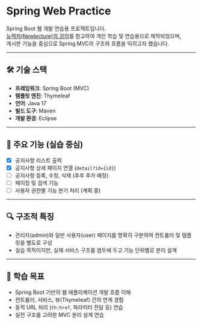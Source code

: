 # Spring Web Practice

Spring Boot 웹 개발 연습용 프로젝트입니다.  
[뉴렉처(Newlecture)의 강의](https://www.youtube.com/watch?v=4-0scAf5tpU&list=PLq8wAnVUcTFWVdN74gn8FksCqwfI_GuJY)를 참고하여 개인 학습 및 연습용으로 제작되었으며,  
게시판 기능을 중심으로 Spring MVC의 구조와 흐름을 익히고자 했습니다.

---

## 🛠 기술 스택

- **프레임워크**: Spring Boot (MVC)
- **템플릿 엔진**: Thymeleaf
- **언어**: Java 17
- **빌드 도구**: Maven
- **개발 환경**: Eclipse

---

## 📁 주요 기능 (실습 중심)

- [x] 공지사항 리스트 출력
- [x] 공지사항 상세 페이지 연결 (`detail?id={id}`)
- [ ] 공지사항 등록, 수정, 삭제 (추후 추가 예정)
- [ ] 페이징 및 검색 기능
- [ ] 사용자 권한별 기능 분기 처리 (계획 중)

---

## 🔍 구조적 특징

- 관리자(admin)와 일반 사용자(user) 페이지를 명확히 구분하여 컨트롤러 및 템플릿을 별도로 구성
- 실습 목적이지만, 실제 서비스 구조를 염두에 두고 기능 단위별로 분리 설계

---

## 🎯 학습 목표

- Spring Boot 기반의 웹 애플리케이션 개발 흐름 이해
- 컨트롤러, 서비스, 뷰(Thymeleaf) 간의 연계 경험
- 동적 URL 처리 (`th:href`, 파라미터 전달 등) 연습
- 실전 구조를 고려한 MVC 분리 설계 연습

